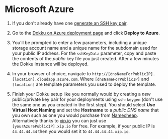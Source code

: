 # Microsoft Azure

1. If you don't already have one [generate an SSH key pair](https://help.github.com/articles/generating-ssh-keys/).

2. Go to the [Dokku on Azure deployment page](https://github.com/azure/azure-quickstart-templates/tree/master/dokku-vm) and click **Deploy to Azure**.

3. You'll be prompted to enter a few parameters, including a unique storage account name and a unique name for the subdomain used for your public IP address. For the `sshKeyData` parameter, copy and paste the contents of the *public* key file you just created. After a few minutes the Dokku instance will be deployed.

4. In your browser of choice, navigate to `http://[dnsNameForPublicIP].[location].cloudapp.azure.com`. Where `[dnsNameForPublicIP]` and `[location]` are template parameters you used to deploy the template.

5. Finish your Dokku setup like you normally would by creating a *new* public/private key pair for your deployments using `ssh-keygen` (don't use the same one as you created in the first step). You should select **Use Virtual Host Naming** and set the **Hostname** to a *public DNS name* that you own such as one you would purchase from [Namecheap](http://namecheap.com). Alternatively thanks to [xip.io](http://xip.io/) you can just use `[yourAzurePublicIP].xip.io` for free. For example, if your public IP is `44.44.44.44` then you would set it to `44.44.44.44.xip.io`.
